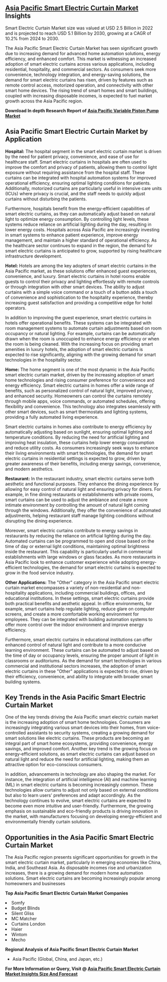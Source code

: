<h2><a href="https://www.verifiedmarketreports.com/download-sample/?rid=293012&amp;utm_source=Github-Feb&amp;utm_medium=219" target="_blank">Asia Pacific Smart Electric Curtain Market</a> Insights</h2><p>Smart Electric Curtain Market size was valued at USD 2.5 Billion in 2022 and is projected to reach USD 5.1 Billion by 2030, growing at a CAGR of 10.2% from 2024 to 2030.</p><p><p>The Asia Pacific Smart Electric Curtain Market has seen significant growth due to increasing demand for advanced home automation solutions, energy efficiency, and enhanced comfort. This market is witnessing an increased adoption of smart electric curtains across various applications, including residential, hospitality, and commercial sectors. As consumers seek more convenience, technology integration, and energy-saving solutions, the demand for smart electric curtains has risen, driven by features such as remote control access, motorized operation, and connectivity with other smart home devices. The rising trend of smart homes and smart buildings, coupled with increasing disposable incomes, is expected to fuel market growth across the Asia Pacific region. <p><strong>Download In depth Research Report of <a href="https://www.verifiedmarketreports.com/download-sample/?rid=236118&amp;utm_source=Pulse-Dec&amp;utm_medium=219" target="_blank">Asia Pacific Variable Piston Pump Market</a></strong></p></p> <h2>Asia Pacific Smart Electric Curtain Market by Application</h2> <p><b>Hospital:</b> The hospital segment in the smart electric curtain market is driven by the need for patient privacy, convenience, and ease of use for healthcare staff. Smart electric curtains in hospitals are often used to improve the comfort and privacy of patients, allowing them to control light exposure without requiring assistance from the hospital staff. These curtains can be integrated with hospital automation systems for improved operational efficiency, ensuring optimal lighting conditions for patients. Additionally, motorized curtains are particularly useful in intensive care units (ICUs) where privacy is crucial, and the staff needs to quickly adjust curtains without disturbing the patients.</p> <p>Furthermore, hospitals benefit from the energy-efficient capabilities of smart electric curtains, as they can automatically adjust based on natural light to optimize energy consumption. By controlling light levels, these systems reduce reliance on artificial lighting during the day, resulting in lower energy costs. Hospitals across Asia Pacific are increasingly investing in smart systems to enhance patient experience, improve energy management, and maintain a higher standard of operational efficiency. As the healthcare sector continues to expand in the region, the demand for smart electric curtains is anticipated to grow, supported by rising healthcare infrastructure development.</p> <p><b>Hotel:</b> Hotels are among the key adopters of smart electric curtains in the Asia Pacific market, as these solutions offer enhanced guest experiences, convenience, and luxury. Smart electric curtains in hotel rooms enable guests to control their privacy and lighting effortlessly with remote controls or through integration with other smart devices. The ability to adjust curtains with a simple voice command or a touch of a button adds a touch of convenience and sophistication to the hospitality experience, thereby increasing guest satisfaction and providing a competitive edge for hotel operators.</p> <p>In addition to improving the guest experience, smart electric curtains in hotels offer operational benefits. These systems can be integrated with room management systems to automate curtain adjustments based on room occupancy or natural lighting. For example, curtains can be automatically drawn when the room is unoccupied to enhance energy efficiency or when the room is being cleaned. With the increasing focus on providing smart amenities in luxury hotels, the adoption of smart electric curtains is expected to rise significantly, aligning with the growing demand for smart technologies in the hospitality sector.</p> <p><b>Home:</b> The home segment is one of the most dynamic in the Asia Pacific smart electric curtain market, driven by the increasing adoption of smart home technologies and rising consumer preference for convenience and energy efficiency. Smart electric curtains in homes offer a wide range of benefits, such as personalized control of natural light, improved privacy, and enhanced security. Homeowners can control the curtains remotely through mobile apps, voice commands, or automated schedules, offering flexibility and convenience. This technology also integrates seamlessly with other smart devices, such as smart thermostats and lighting systems, providing a fully automated living experience.</p> <p>Smart electric curtains in homes also contribute to energy efficiency by automatically adjusting based on sunlight, ensuring optimal lighting and temperature conditions. By reducing the need for artificial lighting and improving heat insulation, these curtains help lower energy consumption and reduce utility costs. As consumers increasingly seek ways to enhance their living environments with smart technologies, the demand for smart electric curtains in residential settings is expected to grow, driven by greater awareness of their benefits, including energy savings, convenience, and modern aesthetics.</p> <p><b>Restaurant:</b> In the restaurant industry, smart electric curtains serve both aesthetic and functional purposes. They enhance the dining experience by allowing for easy control of natural light and ensuring privacy for diners. For example, in fine dining restaurants or establishments with private rooms, smart curtains can be used to adjust the ambiance and create a more intimate environment by controlling the amount of natural light coming through the windows. Additionally, they offer the convenience of automated adjustments, helping restaurant staff manage lighting conditions without disrupting the dining experience.</p> <p>Moreover, smart electric curtains contribute to energy savings in restaurants by reducing the reliance on artificial lighting during the day. Automated curtains can be programmed to open and close based on the time of day or external light conditions, maintaining optimal brightness inside the restaurant. This capability is particularly useful in commercial establishments with large windows or glass facades. As more restaurants in Asia Pacific look to enhance customer experience while adopting energy-efficient technologies, the demand for smart electric curtains is expected to grow in the food service industry.</p> <p><b>Other Applications:</b> The "Other" category in the Asia Pacific smart electric curtain market encompasses a variety of non-residential and non-hospitality applications, including commercial buildings, offices, and educational institutions. In these settings, smart electric curtains provide both practical benefits and aesthetic appeal. In office environments, for example, smart curtains help regulate lighting, reduce glare on computer screens, and create a more comfortable working environment for employees. They can be integrated with building automation systems to offer more control over the indoor environment and improve energy efficiency.</p> <p>Furthermore, smart electric curtains in educational institutions can offer enhanced control of natural light and contribute to a more conducive learning environment. These curtains can be automated to adjust based on the time of day or occupancy levels, ensuring the proper amount of light in classrooms or auditoriums. As the demand for smart technologies in various commercial and institutional sectors increases, the adoption of smart electric curtains in these "Other" applications is expected to rise, driven by their efficiency, convenience, and ability to integrate with broader smart building systems.</p> <h2>Key Trends in the Asia Pacific Smart Electric Curtain Market</h2> <p>One of the key trends driving the Asia Pacific smart electric curtain market is the increasing adoption of smart home technologies. Consumers are increasingly integrating various smart devices into their homes, from voice-controlled assistants to security systems, creating a growing demand for smart solutions like electric curtains. These products are becoming an integral part of smart home ecosystems, providing convenience, energy savings, and improved comfort. Another key trend is the growing focus on energy-efficient solutions, as smart electric curtains can adjust based on natural light and reduce the need for artificial lighting, making them an attractive option for eco-conscious consumers.</p> <p>In addition, advancements in technology are also shaping the market. For instance, the integration of artificial intelligence (AI) and machine learning (ML) in smart electric curtains is becoming increasingly common. These technologies allow curtains to adjust not only based on external conditions but also to learn users' preferences and adapt accordingly. As the technology continues to evolve, smart electric curtains are expected to become even more intuitive and user-friendly. Furthermore, the growing emphasis on sustainable and eco-friendly products is driving innovation in the market, with manufacturers focusing on developing energy-efficient and environmentally friendly curtain solutions.</p> <h2>Opportunities in the Asia Pacific Smart Electric Curtain Market</h2> <p>The Asia Pacific region presents significant opportunities for growth in the smart electric curtain market, particularly in emerging economies like China, India, and Southeast Asia. As disposable incomes rise and urbanization increases, there is a growing demand for modern home automation solutions. Smart electric curtains are becoming increasingly popular among homeowners and businesses</p><p><strong>Top Asia Pacific Smart Electric Curtain Market Companies</strong></p><div data-test-id=""><p><li>Somfy</li><li> Budget Blinds</li><li> Silent Gliss</li><li> MC Matcher</li><li> Curtains London</li><li> Haier</li><li> Wintom</li><li> Mecho</li></p><div><strong>Regional Analysis of&nbsp;Asia Pacific Smart Electric Curtain Market</strong></div><ul><li dir="ltr"><p dir="ltr">Asia Pacific (Global, China, and Japan, etc.)</p></li></ul><p><strong>For More Information or Query, Visit @&nbsp;</strong><strong><a href="https://www.verifiedmarketreports.com/product/smart-electric-curtain-market/?utm_source=Github-Feb&amp;utm_medium=219" target="_blank">Asia Pacific Smart Electric Curtain Market Insights Size And Forecast</a></strong></p></div><h2>&nbsp;</h2><div data-test-id="">&nbsp;</div>
